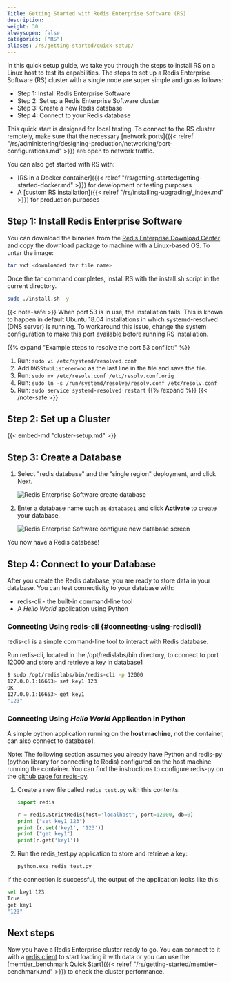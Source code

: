 ```yaml
---
Title: Getting Started with Redis Enterprise Software (RS)
description:
weight: 30
alwaysopen: false
categories: ["RS"]
aliases: /rs/getting-started/quick-setup/
---
```

In this quick setup guide, we take you through the steps to install RS on a Linux host to test its capabilities.
The steps to set up a Redis Enterprise Software (RS) cluster with a single node are super simple and go as follows:

- Step 1: Install Redis Enterprise Software
- Step 2: Set up a Redis Enterprise Software cluster
- Step 3: Create a new Redis database
- Step 4: Connect to your Redis database

This quick start is designed for local testing.
To connect to the RS cluster remotely,
make sure that the necessary [network ports]({{< relref "/rs/administering/designing-production/networking/port-configurations.md" >}}) are open to network traffic.

You can also get started with RS with:

- [RS in a Docker container]({{< relref "/rs/getting-started/getting-started-docker.md" >}}) for development or testing purposes
- A [custom RS installation]({{< relref "/rs/installing-upgrading/_index.md" >}}) for production purposes

## Step 1: Install Redis Enterprise Software

You can download the binaries from the [Redis Enterprise Download Center](https://www.redislabs.com/download-center/)
and copy the download package to machine with a Linux-based OS. To untar the image:

```sh
tar vxf <downloaded tar file name>
```

Once the tar command completes, install RS with the install.sh script in
the current directory.

```sh
sudo ./install.sh -y
```

{{< note-safe >}}
When port 53 is in use, the installation fails. This is known to happen in
default Ubuntu 18.04 installations in which systemd-resolved (DNS server) is running.
To workaround this issue, change the system configuration to make this port available
before running RS installation.

{{% expand "Example steps to resolve the port 53 conflict:" %}}

1. Run: `sudo vi /etc/systemd/resolved.conf`
1. Add `DNSStubListener=no` as the last line in the file and save the file.
1. Run: `sudo mv /etc/resolv.conf /etc/resolv.conf.orig`
1. Run: `sudo ln -s /run/systemd/resolve/resolv.conf /etc/resolv.conf`
1. Run: `sudo service systemd-resolved restart`
{{% /expand %}}
{{< /note-safe >}}

## Step 2: Set up a Cluster

{{< embed-md "cluster-setup.md" >}}

## Step 3: Create a Database

1. Select "redis database" and the "single region" deployment, and click Next.

    ![Redis Enterprise Software create database](/images/rs/getstarted-newdatabase.png)

1. Enter a database name such as `database1` and click **Activate** to create your database.

    ![Redis Enterprise Software configure new database screen](/images/rs/getstarted-createdatabase.png)

You now have a Redis database!

## Step 4: Connect to your Database

After you create the Redis database, you are ready to store data in your database.
You can test connectivity to your database with:

- redis-cli - the built-in command-line tool
- A _Hello World_ application using Python

### Connecting Using redis-cli {#connecting-using-rediscli}

redis-cli is a simple command-line tool to interact with Redis database.

Run redis-cli, located in the /opt/redislabs/bin directory, to connect
to port 12000 and store and retrieve a key in database1

```sh
$ sudo /opt/redislabs/bin/redis-cli -p 12000
127.0.0.1:16653> set key1 123
OK
127.0.0.1:16653> get key1
"123"
```

### Connecting Using _Hello World_ Application in Python

A simple python application running on the **host machine**, not the
container, can also connect to database1.

Note: The following section assumes you already have Python and redis-py
(python library for connecting to Redis) configured on the host machine
running the container. You can find the instructions to configure
redis-py on the [github page for
redis-py](https://github.com/andymccurdy/redis-py).

1. Create a new file called `redis_test.py` with this contents:

    ```python
    import redis

    r = redis.StrictRedis(host='localhost', port=12000, db=0)
    print ("set key1 123")
    print (r.set('key1', '123'))
    print ("get key1")
    print(r.get('key1'))
    ```

1. Run the redis_test.py application to store and retrieve a key:

    ```sh
    python.exe redis_test.py
    ```

If the connection is successful, the output of the application looks like this:

```sh
set key1 123
True
get key1
"123"
```

## Next steps

Now you have a Redis Enterprise cluster ready to go. You can connect to it with
a [redis client](https://redis.io/clients) to start loading it with data or
you can use the [memtier_benchmark Quick Start]({{< relref "/rs/getting-started/memtier-benchmark.md" >}})
to check the cluster performance.
